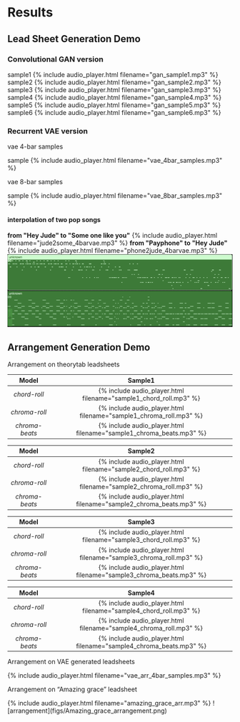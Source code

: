 # Results
## Lead Sheet Generation Demo
### Convolutional GAN version
sample1 {% include audio_player.html filename="gan_sample1.mp3" %}
sample2 {% include audio_player.html filename="gan_sample2.mp3" %}
sample3 {% include audio_player.html filename="gan_sample3.mp3" %}
sample4 {% include audio_player.html filename="gan_sample4.mp3" %}
sample5 {% include audio_player.html filename="gan_sample5.mp3" %}
sample6 {% include audio_player.html filename="gan_sample6.mp3" %}

### Recurrent VAE version
<p class="caption">vae 4-bar samples</p>
sample {% include audio_player.html filename="vae_4bar_samples.mp3" %}

<p class="caption">vae 8-bar samples</p>
sample {% include audio_player.html filename="vae_8bar_samples.mp3" %}

#### interpolation of two pop songs
**from "Hey Jude" to "Some one like you"**
{% include audio_player.html filename="jude2some_4barvae.mp3" %}
**from "Payphone" to "Hey Jude"**
{% include audio_player.html filename="phone2jude_4barvae.mp3" %}
![interp](figs/interpolation.png)


## Arrangement Generation Demo
<p class="caption">Arrangement on theorytab leadsheets</p>

| Model          | Sample1 |
|:--------------:|:-------:|
| *chord-roll*   | {% include audio_player.html filename="sample1_chord_roll.mp3" %} |
| *chroma-roll*  | {% include audio_player.html filename="sample1_chroma_roll.mp3" %} |
| *chroma-beats* | {% include audio_player.html filename="sample1_chroma_beats.mp3" %} |


| Model          | Sample2 |
|:--------------:|:-------:|
| *chord-roll*   | {% include audio_player.html filename="sample2_chord_roll.mp3" %} |
| *chroma-roll*  | {% include audio_player.html filename="sample2_chroma_roll.mp3" %} |
| *chroma-beats* | {% include audio_player.html filename="sample2_chroma_beats.mp3" %} |


| Model          | Sample3 |
|:--------------:|:-------:|
| *chord-roll*   | {% include audio_player.html filename="sample3_chord_roll.mp3" %} |
| *chroma-roll*  | {% include audio_player.html filename="sample3_chroma_roll.mp3" %} |
| *chroma-beats* | {% include audio_player.html filename="sample3_chroma_beats.mp3" %} |


| Model          | Sample4 |
|:--------------:|:-------:|
| *chord-roll*   | {% include audio_player.html filename="sample4_chord_roll.mp3" %} |
| *chroma-roll*  | {% include audio_player.html filename="sample4_chroma_roll.mp3" %} |
| *chroma-beats* | {% include audio_player.html filename="sample4_chroma_beats.mp3" %} |

<p class="caption">Arrangement on VAE generated leadsheets</p>
{% include audio_player.html filename="vae_arr_4bar_samples.mp3" %}

<p class="caption">Arrangement on “Amazing grace” leadsheet</p>
{% include audio_player.html filename="amazing_grace_arr.mp3" %}
![arrangement](figs/Amazing_grace_arrangement.png)

